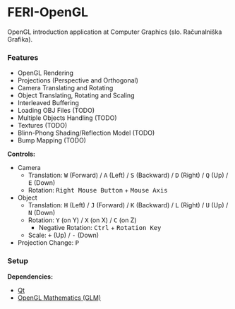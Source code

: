 # FERI-OpenGL

OpenGL introduction application at Computer Graphics (slo. Računalniška Grafika).

### Features

- OpenGL Rendering
- Projections (Perspective and Orthogonal)
- Camera Translating and Rotating
- Object Translating, Rotating and Scaling
- Interleaved Buffering
- Loading OBJ Files (TODO)
- Multiple Objects Handling (TODO)
- Textures (TODO)
- Blinn-Phong Shading/Reflection Model (TODO)
- Bump Mapping (TODO)

**Controls:**
- Camera
  - Translation: <kbd>W</kbd> (Forward) / <kbd>A</kbd> (Left) / <kbd>S</kbd> (Backward) / <kbd>D</kbd> (Right) / <kbd>Q</kbd> (Up) / <kbd>E</kbd> (Down)
  - Rotation: <kbd>Right Mouse Button</kbd> + <kbd>Mouse Axis</kbd>
- Object
  - Translation: <kbd>H</kbd> (Left) / <kbd>J</kbd> (Forward) / <kbd>K</kbd> (Backward) / <kbd>L</kbd> (Right) / <kbd>U</kbd> (Up) / <kbd>N</kbd> (Down)
  - Rotation: <kbd>Y</kbd> (on Y) / <kbd>X</kbd> (on X) / <kbd>C</kbd> (on Z)
    - Negative Rotation: <kbd>Ctrl</kbd> + <kbd>Rotation Key<kbd/>
  - Scale: <kbd>+</kbd> (Up) / <kbd>-</kbd> (Down)
- Projection Change: <kbd>P</kbd>

### Setup

**Dependencies:**
- [Qt](https://www.qt.io/)
- [OpenGL Mathematics (GLM)](https://glm.g-truc.net/)
